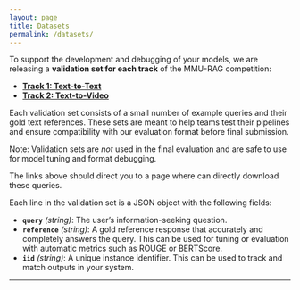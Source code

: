 ```yaml
---
layout: page
title: Datasets
permalink: /datasets/
---
```


To support the development and debugging of your models, we are releasing a **validation set for each track** of the MMU-RAG competition:

- [**Track 1: Text-to-Text**](https://drive.google.com/file/d/1-a7VaGGMrzxqTI1rCrQTiB_lqBjLOWcv/view?usp=sharing)
- [**Track 2: Text-to-Video**](https://drive.google.com/file/d/1vh15gpHxYV9GBICN7_EI99TGR3uHAdSP/view?usp=sharing)

Each validation set consists of a small number of example queries and their gold text references. These sets are meant to help teams test their pipelines and ensure compatibility with our evaluation format before final submission.

Note: Validation sets are *not* used in the final evaluation and are safe to use for model tuning and format debugging.

The links above should direct you to a page where can directly download these queries. 

Each line in the validation set is a JSON object with the following fields:

- **`query`** *(string)*: The user’s information-seeking question.
- **`reference`** *(string)*: A gold reference response that accurately and completely answers the query. This can be used for tuning or evaluation with automatic metrics such as ROUGE or BERTScore.
- **`iid`** *(string)*: A unique instance identifier. This can be used to track and match outputs in your system.

---